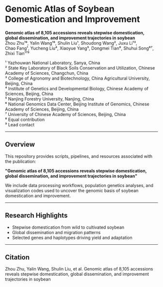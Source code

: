 # Genomic Atlas of Soybean Domestication and Improvement

**Genomic atlas of 8,105 accessions reveals stepwise domestication, global dissemination, and improvement trajectories in soybean**  
Zhou Zhu¹⁸, Yalin Wang¹⁸, Shulin Liu¹, Shoudong Wang², Juxu Li¹³,  
Chao Fang¹, Yucheng Liu⁴, Xiaoyue Yang⁵, Dongmei Tian⁶, Shuhui Song⁶⁷, Zhixi Tian¹⁷⁹  

¹ Yazhouwan National Laboratory, Sanya, China  
² State Key Laboratory of Black Soils Conservation and Utilization, Chinese Academy of Sciences, Changchun, China  
³ College of Agronomy and Biotechnology, China Agricultural University, Beijing, China  
⁴ Institute of Genetics and Developmental Biology, Chinese Academy of Sciences, Beijing, China  
⁵ Nanjing Forestry University, Nanjing, China  
⁶ National Genomics Data Center, Beijing Institute of Genomics, Chinese Academy of Sciences, Beijing, China  
⁷ University of Chinese Academy of Sciences, Beijing, China  
⁸ Equal contribution  
⁹ Lead contact  

---

## Overview
This repository provides scripts, pipelines, and resources associated with the publication:  

**"Genomic atlas of 8,105 accessions reveals stepwise domestication, global dissemination, and improvement trajectories in soybean"**

We include data processing workflows, population genetics analyses, and visualization codes used to uncover the genomic basis of soybean domestication and improvement.

---

## Research Highlights
- Stepwise domestication from wild to cultivated soybean  
- Global dissemination and migration patterns  
- Selected genes and haplotypes driving yield and adaptation  

---

## Citation
Zhou Zhu, Yalin Wang, Shulin Liu, et al.
Genomic atlas of 8,105 accessions reveals stepwise domestication, global dissemination, and improvement trajectories in soybean
